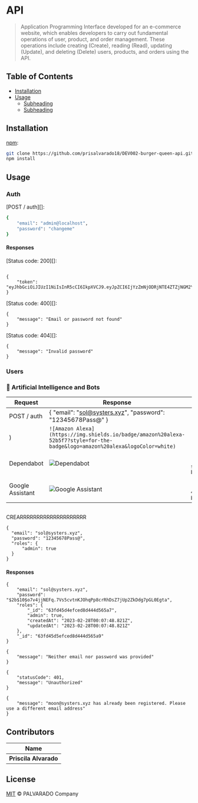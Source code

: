 # API

> Application Programming Interface developed for an e-commerce website, which enables developers to carry out fundamental operations of user, product, and order management. These operations include creating (Create), reading (Read), updating (Update), and deleting (Delete) users, products, and orders using the API.
## Table of Contents

* [Installation](#title)
* [Usage](#title)
  * [Subheading](#subheading)
  * [Subheading](#subheading)

## Installation

[npm][]:

```sh
git clone https://github.com/prisalvarado18/DEV002-burger-queen-api.git
npm install 
```

## Usage

### Auth

[POST / auth][]:

```sh
{
	"email": "admin@localhost",
	"password": "changeme"
}
```
#### Responses

[Status code: 200][]:

```Status code: 200

{
    "token": "eyJhbGciOiJIUzI1NiIsInR5cCI6IkpXVCJ9.eyJpZCI6IjYzZmNjODRjNTE4ZTZjNGM2Y2Y5OWNiMyIsImlhdCI6MTY3NzU0MTYyNiwiZXhwIjoxNjc3NjI4MDI2fQ.FlLMKh8dkXYT0sCJbeW4mU6FqV0FonP5L48AzpMQUzA"
}
```
[Status code: 400][]:

```Status code: 400
{
    "message": "Email or password not found"
}
```
[Status code: 404][]:

```Status code: 404
{
    "message": "Invalid password"
}
```


### Users



### 🤖 Artificial Intelligence and Bots

| Request             | Response                                                                                                                                   | Status Code                                                                                                                                  |
| ---------------- | --------------------------------------------------------------------------------------------------------------------------------------- | ----------------------------------------------------------------------------------------------------------------------------------------- |
| POST / auth     | { "email": "sol@systers.xyz", "password": "12345678Pass@" }
) | `![Amazon Alexa](https://img.shields.io/badge/amazon%20alexa-52b5f7?style=for-the-badge&logo=amazon%20alexa&logoColor=white)`             |
| Dependabot       | ![Dependabot](https://img.shields.io/badge/dependabot-025E8C?style=for-the-badge&logo=dependabot&logoColor=white)                       | `![Dependabot](https://img.shields.io/badge/dependabot-025E8C?style=for-the-badge&logo=dependabot&logoColor=white)`                       |
| Google Assistant | ![Google Assistant](https://img.shields.io/badge/google%20assistant-4285F4?style=for-the-badge&logo=google%20assistant&logoColor=white) | `![Google Assistant](https://img.shields.io/badge/google%20assistant-4285F4?style=for-the-badge&logo=google%20assistant&logoColor=white)` |


```POST / auth

```
CREARRRRRRRRRRRRRRRRRRRR

```POST / auth
{
  "email": "sol@systers.xyz",
  "password": "12345678Pass@",
  "roles": {
      "admin": true
  } 
}
```
#### Responses
```Status code: 200
{
    "email": "sol@systers.xyz",
    "password": "$2b$10$o7v4jjNEFq.7Vs5cvtnKJOhqPp8crRhDsZ7jUp2ZkDdg7pGL0Egta",
    "roles": {
        "_id": "63fd45d4efced8d444d565a7",
        "admin": true,
        "createdAt": "2023-02-28T00:07:48.821Z",
        "updatedAt": "2023-02-28T00:07:48.821Z"
    },
    "_id": "63fd45d5efced8d444d565a9"
}
```
```Status code: 400
{
    "message": "Neither email nor password was provided"
}
```

```Status code: 401
{
    "statusCode": 401,
    "message": "Unauthorized"
}
```
```Status code: 403
{
    "message": "moon@systers.xyz has already been registered. Please use a different email address"
}
```


## Contributors

| Name                |
| ------------------- |
| **Priscila Alvarado** |

## License

[MIT](LICENSE) © PALVARADO Company


##

[npm]: https://www.npmjs.com/
